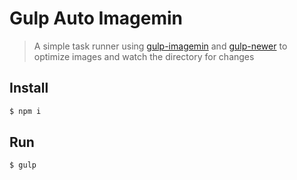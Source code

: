 # Gulp Auto Imagemin
> A simple task runner using [gulp-imagemin](https://github.com/kevva/imagemin) and [gulp-newer](https://github.com/tschaub/gulp-newer) to optimize images and watch the directory for changes

## Install

```sh
$ npm i
```

## Run
```sh
$ gulp
```
